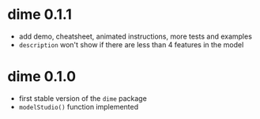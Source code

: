# dime 0.1.1
* add demo, cheatsheet, animated instructions, more tests and examples
* `description` won't show if there are less than 4 features in the model

# dime 0.1.0
* first stable version of the `dime` package
* `modelStudio()` function implemented
